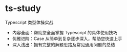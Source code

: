 # ts-study

Typescript 类型体操实战

-   内容全面：帮助您全面掌握 Typescript 的具体使用技巧
-   优雅进阶：Case 从简单到复杂逐步深入，帮助您快速上手
-   深入浅出：拥有完整的解题思路及常见通用问题的总结